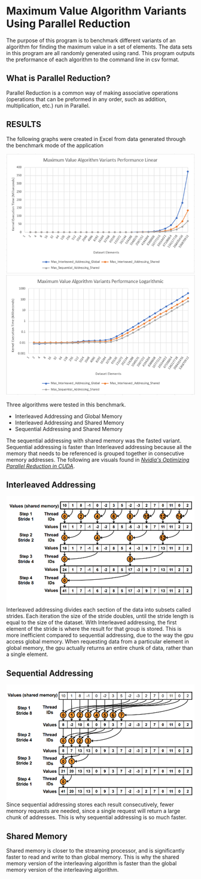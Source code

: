 # Maximum Value Algorithm Variants Using Parallel Reduction

The purpose of this program is to benchmark different variants of an algorithm for finding the maximum value in a set of elements. The data sets in this program are all randomly generated using rand. This program outputs the preformance of each algorithm to the command line in csv format. 

## What is Parallel Reduction?

Parallel Reduction is a common way of making associative operations (operations that can be preformed in any order, such as addition, multiplication, etc.) run in Parallel.

## RESULTS
The following graphs were created in Excel from data generated through the benchmark mode of the application

![Maximum Value Algorithm Linear Scale](img/linear.png)
![Maximum Value Algorithm Logarithmic Scale](img/logarithmic.png)

Three algorithms were tested in this benchmark.

 - Interleaved Addressing and Global Memory
 - Interleaved Addressing and Shared Memory
 - Sequential Addressing and Shared Memory

The sequential addressing with shared memory was the fasted variant. Sequential addressing is faster than Interleaved addressing because all the memory that needs to be referenced is grouped together in consecutive memory addresses. The following are visuals found in [*Nvidia's Optimizing Parallel Reduction in CUDA*](https://developer.download.nvidia.com/assets/cuda/files/reduction.pdf). 

## Interleaved Addressing
![Interleaved Addressing](img/interleaved-visual.png)
Interleaved addressing divides each section of the data into subsets called strides. Each iteration the size of the stride doubles, until the stride length is equal to the size of the dataset. With Interleaved addressing, the first element of the stride is where the result for that group is stored. This is more inefficient compared to sequential addressing, due to the way the gpu access global memory. When requesting data from a particular element in global memory, the gpu actually returns an entire chunk of data, rather than a single element.

## Sequential Addressing
![Sequential Addressing](img/sequential-visual.png)
Since sequential addressing stores each result consecutively, fewer memory requests are needed, since a single request will return a large chunk of addresses. This is why sequential addressing is so much faster. 

## Shared Memory
Shared memory is closer to the streaming processor, and is significantly faster to read and write to than global memory. This is why the shared memory version of the interleaving algorithm is faster than the global memory version of the interleaving algorithm.
